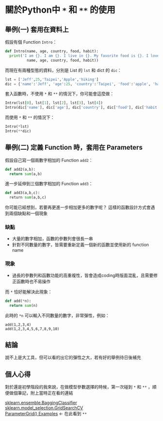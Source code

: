 
# 關於Python中 `*` 和 `**` 的使用


## 舉例(一) 套用在資料上
假設有個 Function `Intro`：
```python
def Intro(name, age, country, food, habit):
  print('I am {}. I am {}. I live in {}. My favorite food is {}. I love {}'.format(
          name, age, country, food, habit))
```
而現在有兩種型態的資料，分別是 List 的 `lst` 和 dict 的 `dic`：
```python
lst = ['Jeff',25,'Taipei','Apple','hiking']
dic = {'name':'Jeff', 'age':25, 'country':'Taipei', 'food':'apple', 'habit':'hiking'}
```
套入函數時，不使用 `*` 和 `**` 的情況下，你可能會這麼做：
```python
Intro(lst[0], lst[1], lst[2], lst[3], lst[4])
Intro(dic['name'], dic['age'], dic['country'], dic['food'], dic['habit'])
```
而使用 `*` 和 `**` 的情況下：
```python
Intro(*lst)
Intro(**dic)
```

## 舉例(二) 定義 Function 時，套用在 Parameters
假設自己寫一個兩數字相加的 Function `add2`：
```python
def add2(a,b):
  return sum(a,b)
```
進一步延伸到三個數字相加的 Function `add3`：
```python
def add3(a,b,c):
  return sum(a,b,c)
```
你可能已經想到，若要再更進一步相加更多的數字呢？ 這樣的函數設計方式會遇到兩個缺點和一個現象
### 缺點
* 大量的數字相加，函數的參數列會很長一串
* 針對不同數量的數字，皆需要重新定義一個新的函數並使用新的 function name
### 現象
* 過長的參數列和函數功能的高重複性，皆會造成coding時版面混亂，且需要修正函數時也不易操作

而 `*` 恰好能解決此現象：
```python
def add(*n):
  return sum(n)
```
此時的 `*n` 可以輸入不同數量的數字，非常彈性，例如：
```pythoh
add(1,2,3,4)
add(1,2,3,4,5,6,7,8,9,10)
```

## 結論
說不上是大工具，但可以看的出它的彈性之大，若有好的舉例待日後補充

## 個人心得
對於還是初學階段的我來說，在做模型參數選擇的時候，第一次碰到 `*` 和 `**` ，順便做個筆記，附上當時正在看的連結

[sklearn.ensemble.BaggingClassifier](http://scikit-learn.org/stable/modules/generated/sklearn.ensemble.BaggingClassifier.html)  
[sklearn.model_selection.GridSearchCV](http://scikit-learn.org/stable/modules/generated/sklearn.model_selection.GridSearchCV.html)  
[ParameterGrid() Examples](https://www.programcreek.com/python/example/91157/sklearn.model_selection.ParameterGrid) ← 在此看到 `**`



